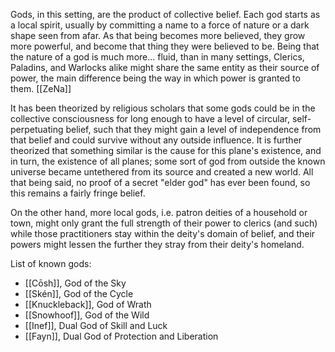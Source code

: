Gods, in this setting, are the product of collective belief. Each god starts as a local spirit, usually by committing a name to a force of nature or a dark shape seen from afar. As that being becomes more believed, they grow more powerful, and become that thing they were believed to be. Being that the nature of a god is much more... fluid, than in many settings, Clerics, Paladins, and Warlocks alike might share the same entity as their source of power, the main difference being the way in which power is granted to them. [[ZeNa]]
 
It has been theorized by religious scholars that some gods could be in the collective consciousness for long enough to have a level of circular, self-perpetuating belief, such that they might gain a level of independence from that belief and could survive without any outside influence. It is further theorized that something similar is the cause for this plane's existence, and in turn, the existence of all planes; some sort of god from outside the known universe became untethered from its source and created a new world. All that being said, no proof of a secret "elder god" has ever been found, so this remains a fairly fringe belief.

On the other hand, more local gods, i.e. patron deities of a household or town, might only grant the full strength of their power to clerics (and such) while those practitioners stay within the deity's domain of belief, and their powers might lessen the further they stray from their deity's homeland.

List of known gods:
 - [[Cōsh]], God of the Sky
 - [[Skén]], God of the Cycle
 - [[Knuckleback]], God of Wrath
 - [[Snowhoof]], God of the Wild
 - [[Inef]], Dual God of Skill and Luck
 - [[Fayn]], Dual God of Protection and Liberation